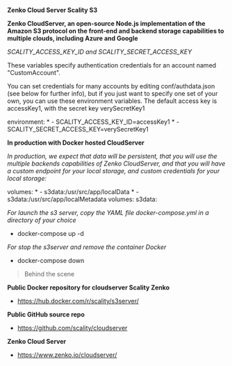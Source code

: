 **Zenko Cloud Server Scality S3**

**Zenko CloudServer, an open-source Node.js implementation of the Amazon S3 protocol on the front-end and backend storage capabilities to multiple clouds, including Azure and Google**


*SCALITY_ACCESS_KEY_ID and SCALITY_SECRET_ACCESS_KEY*

These variables specify authentication credentials for an account named "CustomAccount".

You can set credentials for many accounts by editing conf/authdata.json (see below for further info), but if you just want to specify one set of your own, you can use these environment variables.
The default access key is accessKey1, with the secret key verySecretKey1

  environment:
    * - SCALITY_ACCESS_KEY_ID=accessKey1
    * - SCALITY_SECRET_ACCESS_KEY=verySecretKey1

**In production with Docker hosted CloudServer**

*In production, we expect that data will be persistent, that you will use the multiple backends capabilities of Zenko CloudServer, and that you will have a custom endpoint for your local storage, and custom credentials for your local storage:*

  volumes:
    * - s3data:/usr/src/app/localData
    * - s3data:/usr/src/app/localMetadata
volumes:
  s3data:

*For launch the s3 server, copy the YAML file docker-compose.yml in a directory of your choice*
   * docker-compose up -d

*For stop the s3server and remove the container Docker*
   * docker-compose down


> Behind the scene

**Public Docker repository for cloudserver Scality Zenko**
  * https://hub.docker.com/r/scality/s3server/

**Public GitHub source repo**
  * https://github.com/scality/cloudserver

**Zenko Cloud Server**
  * https://www.zenko.io/cloudserver/
